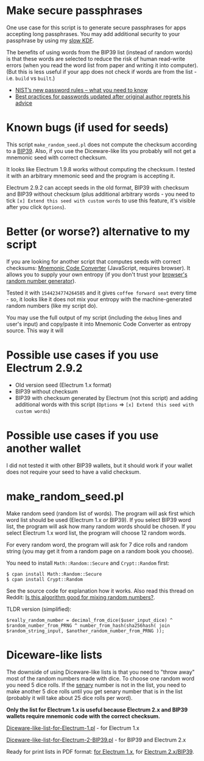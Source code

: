 Make secure passphrases
=====

One use case for this script is to generate secure passphrases for apps accepting long passphrases. You may add additional security to your passphrase by using my [slow KDF](https://github.com/vstoykovbg/slowkdf).

Тhe benefits of using words from the BIP39 list (instead of random words) is that these words are selected to reduce the risk of human read-write errors (when you read the word list from paper and writing it into computer). (But this is less useful if your app does not check if words are from the list - i.e. `build` vs `built`.)

* [NIST’s new password rules – what you need to know](https://nakedsecurity.sophos.com/2016/08/18/nists-new-password-rules-what-you-need-to-know/)
* [Best practices for passwords updated after original author regrets his advice](https://www.theverge.com/2017/8/7/16107966/password-tips-bill-burr-regrets-advice-nits-cybersecurity)

Known bugs (if used for seeds)
==========

This script `make_random_seed.pl` does not compute the checksum according to a <a href="https://en.bitcoin.it/wiki/BIP_0039">BIP39</a>. Also, if you use the Diceware-like lits you probably will not get a mnemonic seed with correct checksum.

It looks like Electrum 1.9.8 works without computing the checksum. I tested it with an arbitrary mnemonic seed and the program is accepting it.

Electrum 2.9.2 can accept seeds in the old format, BIP39 with checksum and BIP39 without checksum (plus additional arbitrary words - you need to tick `[x] Extend this seed with custom words` to use this feature, it's visible after you click `Options`).

Better (or worse?) alternative to my script
=====

If you are looking for another script that computes seeds with correct checksums: [Mnemonic Code Converter](https://iancoleman.github.io/bip39/) (JavaScript, requires browser). It allows you to supply your own entropy (if you don't trust your [browser's random number generator](https://developer.mozilla.org/en-US/docs/Web/API/RandomSource/getRandomValues)).

Tested it with `1544234774264585` and it gives `coffee forward seat` every time - so, it looks like it does not mix your entropy with the machine-generated random numbers (like my script do).

You may use the full output of my script (including the `debug` lines and user's input) and copy/paste it into Mnemonic Code Converter as entropy source. This way it will

Possible use cases if you use Electrum 2.9.2
=====

* Old version seed (Electrum 1.x format)
* BIP39 without checksum
* BIP39 with checksum generated by Electrum (not this script) and adding additional words with this script (`Options` => `[x] Extend this seed with custom words`)

Possible use cases if you use another wallet
=====

I did not tested it with other BIP39 wallets, but it should work if your wallet does not require your seed to have a valid checksum.

make_random_seed.pl
===================

Make random seed (random list of words). The program will ask first which word list should be used (Electrum 1.x or BIP39). If you select BIP39 word list, the program will ask how many random words should be chosen. If you select Electrum 1.x word list, the program will choose 12 random words.

For every random word, the program will ask for 7 dice rolls and random string (you may get it from a random page on a random book you choose).

You need to install `Math::Random::Secure` and `Crypt::Random` first:

```
$ cpan install Math::Random::Secure 
$ cpan install Crypt::Random
```

See the source code for explanation how it works. Also read this thread on Reddit: <a href="http://www.reddit.com/r/mathematics/comments/2f9286/is_this_algorithm_good_for_mixing_random_numbers/">Is this algorithm good for mixing random numbers?</a>.

TLDR version (simplified):

```
$really_random_number = decimal_from_dice($user_input_dice) ^  $random_number_from_PRNG ^ number_from_hash(sha256hash( join $random_string_input, $another_random_number_from_PRNG ));
```

Diceware-like lists
===================

The downside of using Diceware-like lists is that you need to "throw away" most of the random numbers made with dice. To choose one random word you need 5 dice rolls. If the <a href="http://en.wikipedia.org/wiki/Senary">senary</a> number is not in the list, you need to make another 5 dice rolls until you get senary number that is in the list (probably it will take about 25 dice rolls per word).

<b>Only the list for Electrum 1.x is useful because Electrum 2.x and BIP39 wallets require mnemonic code with the correct checksum.</b>

<a href="Diceware-like-list-for-Electrum-1.pl">Diceware-like-list-for-Electrum-1.pl</a> - for Electrum 1.x

<a href="Diceware-like-list-for-Electrum-2-BIP39.pl">Diceware-like-list-for-Electrum-2-BIP39.pl</a> - for BIP39 and Electrum 2.x


Ready for print lists in PDF format: <a href="http://www.docdroid.net/i5yd/electrum-1-list.pdf.html">for Electrum 1.x</a>, for <a href="http://www.docdroid.net/i5yc/electrum-2-bip39-list.pdf.html">Electrum 2.x/BIP39</a>.
